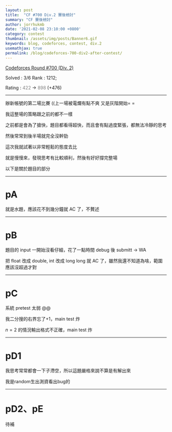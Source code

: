 ```yaml
---
layout: post
title:  "CF #700 Div.2 賽後檢討"
summary: "CF 賽後檢討"
author: jorrhukmb
date: '2021-02-08 23:10:00 +0800'
category: contest
thumbnail: /assets/img/posts/Banner6.gif
keywords: blog, codeforces, contest, div.2
usemathjax: true
permalink: /blog/codeforces-700-div2-after-contest/
---
```


[Codeforces Round #700 (Div. 2)](https://codeforces.com/contest/1480)

Solved : 3/6  Rank : 1212;

Rating :  <span style="color:#808080">422</span> ->  <span style="color:#808080">898</span> (+476)

---

辦新帳號的第二場比賽 ((上一場被電爛有點不爽 又是灰階開始= =

我這整場的策略跟之前的都不一樣

之前都是會為了搶快，題目都看得超快，而且會有點過度緊張，都無法冷靜的思考

然後常常到後半場就完全沒幹勁



這次我就試著以非常輕鬆的態度去比

就是慢慢來，發現思考有比較順利，然後有好好撐完整場



以下是關於題目的部分

---

# pA

就是水題，應該花不到幾分鐘就 AC 了，不贅述

---

# pB

題目的 input 一開始沒看仔細，花了一點時間 debug 後 submitt -> WA

把 float 改成 double, int 改成 long long 就 AC 了，雖然我還不知道為啥，範圍應該沒超過才對

---

# pC

系統 pretest 太弱 @@

我二分搜的右界忘了+1，main test 炸

$n=2$ 的情況輸出格式不正確，main test 炸

---

# pD1

我思考常常都會一下子滯空，所以這題嚴格來說不算是有解出來

我是random生出測資看出bug的

---

# pD2、pE

待補

